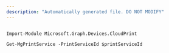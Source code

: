 ```yaml
---
description: "Automatically generated file. DO NOT MODIFY"
---
```


```powershellv2

Import-Module Microsoft.Graph.Devices.CloudPrint

Get-MgPrintService -PrintServiceId $printServiceId

```